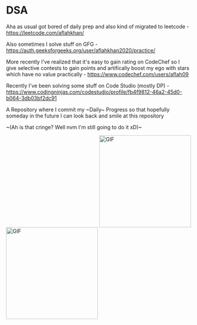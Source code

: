 # DSA

Aha as usual got bored of daily prep and also kind of migrated to leetcode - https://leetcode.com/aflahkhan/

Also sometimes I solve stuff on GFG - https://auth.geeksforgeeks.org/user/aflahkhan2020/practice/ 

More recently I've realized that it's easy to gain rating on CodeChef so I give selective contests to gain points and artifically boost my ego with stars which have no value practically - https://www.codechef.com/users/aflah09

Recently I've been solving some stuff on Code Studio (mostly DP) - https://www.codingninjas.com/codestudio/profile/fb4f9812-46a2-45d0-b064-3db03bf2dc91

A Repository where I commit my ~Daily~ Progress so that hopefully someday in the future I can look back and smile at this repository 

~(Ah is that cringe? Well nvm I'm still going to do it xD)~

<img align="right" alt="GIF" src="https://c.tenor.com/V7-gVNsD2EAAAAAC/michael-scott-the-office.gif" width="250"/>
<img align="left" alt="GIF" src="https://c.tenor.com/UZJd1pjj4NMAAAAC/surprised-pikachu.gif" width="250"/>

